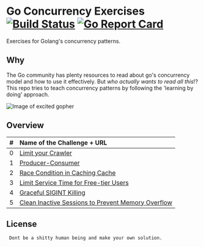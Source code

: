# Go Concurrency Exercises [![Build Status](https://travis-ci.org/mindworker/go-concurrency-exercises.svg?branch=master)](https://travis-ci.org/mindworker/go-concurrency-exercises) [![Go Report Card](https://goreportcard.com/badge/github.com/mindworker/go-concurrency-exercises)](https://goreportcard.com/report/github.com/mindworker/go-concurrency-exercises)
Exercises for Golang's concurrency patterns.

## Why
The Go community has plenty resources to read about go's concurrency model and how to use it effectively. But *who actually wants to read all this*!? This repo tries to teach concurrency patterns by following the 'learning by doing' approach.

![Image of excited gopher](https://golang.org/doc/gopher/pkg.png)

## Overview
| # | Name of the Challenge + URL           | 
| - |:-------------|
| 0 | [Limit your Crawler](https://github.com/LaurenceUsas/go-concurrency-exercises/tree/master/0-limit-crawler) |
| 1 | [Producer-Consumer](https://github.com/LaurenceUsas/go-concurrency-exercises/tree/master/1-producer-consumer)  |
| 2 | [Race Condition in Caching Cache](https://github.com/LaurenceUsas/go-concurrency-exercises/tree/master/2-race-in-cache)  |
| 3 | [Limit Service Time for Free-tier Users](https://github.com/LaurenceUsas/go-concurrency-exercises/tree/master/3-limit-service-time)  |
| 4 | [Graceful SIGINT Killing](https://github.com/LaurenceUsas/go-concurrency-exercises/tree/master/4-graceful-sigint)  |
| 5 | [Clean Inactive Sessions to Prevent Memory Overflow](https://github.com/LaurenceUsas/go-concurrency-exercises/tree/master/5-session-cleaner)  |

## License

```
 Dont be a shitty human being and make your own solution.
```